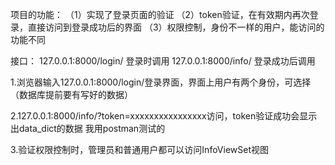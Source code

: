 项目的功能：
  （1）实现了登录页面的验证
  （2）token验证，在有效期内再次登录，直接访问到登录成功后的界面
  （3）权限控制，身份不一样的用户，能访问的功能不同
  
接口：
127.0.0.1:8000/login/      登录时调用
127.0.0.1:8000/info/       登录成功后调用


1.浏览器输入127.0.0.1:8000/login/登录界面，界面上用户有两个身份，可选择（数据库提前要有写好的数据）

2.127.0.0.1:8000/info/?token=xxxxxxxxxxxxxxxx访问，token验证成功会显示出data_dict的数据
我用postman测试的

3.验证权限控制时，管理员和普通用户都可以访问InfoViewSet视图
